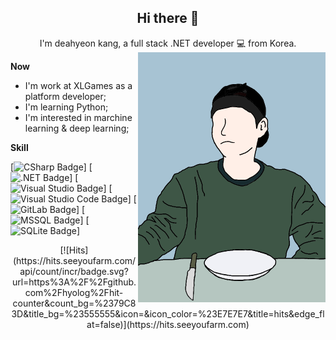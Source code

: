 
## <div align=center>Hi there 👋</div>

<div align=center>I'm deahyeon kang, a full stack .NET developer 💻 from Korea.</div>


<img align="right" alt="PNG" src="https://github.com/Hyolog/Hyolog/blob/main/myLineDrawing.png?raw=true" width="300" height="400" />


**Now**
- I'm work at XLGames as a platform developer;
- I'm learning Python;
- I'm interested in marchine learning & deep learning;


**Skill**

[![CSharp Badge](https://img.shields.io/badge/-C%23-%23239120?style=for-the-badge&logo=C-Sharp)]
[![.NET Badge](https://img.shields.io/badge/-.NET-%235C2D91?style=for-the-badge&logo=.NET)]
[![Visual Studio Badge](https://img.shields.io/badge/-Visual%20Studio-%235C2D91?style=for-the-badge&logo=Visual-Studio)]
[![Visual Studio Code Badge](https://img.shields.io/badge/-Visual%20Studio%20Code-%23007ACC?style=for-the-badge&logo=Visual-Studio-Code)]
[![GitLab Badge](https://img.shields.io/badge/-GitLab-%23FCA121?style=for-the-badge&logo=GitLab)]
[![MSSQL Badge](https://img.shields.io/badge/-MSSQL-%23CC2927?style=for-the-badge&logo=Microsoft-SQL-Server)]
[![SQLite Badge](https://img.shields.io/badge/-SQLite-%23003B57?style=for-the-badge&logo=SQLite)]
  

<div align=center>
  [![Hits](https://hits.seeyoufarm.com/api/count/incr/badge.svg?url=https%3A%2F%2Fgithub.com%2Fhyolog%2Fhit-counter&count_bg=%2379C83D&title_bg=%23555555&icon=&icon_color=%23E7E7E7&title=hits&edge_flat=false)](https://hits.seeyoufarm.com)
</div>
